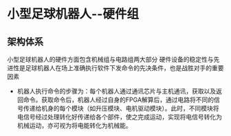 # 小型足球机器人--硬件组

## 架构体系

小型足球机器人的硬件方面包含机械组与电路组两大部分
硬件设备的稳定性与先进性是足球机器人在场上准确执行软件下发命令的先决条件，也是战胜对手的重要因素

* 机器人执行命令的步骤为：每个机器人通过通讯芯片与主机通讯，获取以及返回命令。获取命令后，机器人经过自身的FPGA解算后，通过电路将不同的信号传递给机身的每个模块（如升压模块、电机驱动模块）。此时，不同模块将电信号经过处理转化好传递给各个部件，使之完成运动，实现将电信号转化为机械运动，亦可视为将电能转化为机械能。